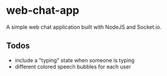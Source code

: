 # web-chat-app

A simple web chat application built with NodeJS and Socket.io.

## Todos

- include a "typing" state when someone is typing
- different colored speech bubbles for each user
